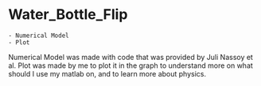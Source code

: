 # Water_Bottle_Flip

```
- Numerical Model
- Plot
```

Numerical Model was made with code that was provided by Juli Nassoy et al.
Plot was made by me to plot it in the graph to understand more on what should I use my matlab on, and to learn more about physics. 
